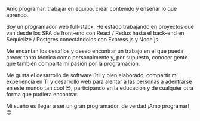Amo programar, trabajar en equipo, crear contenido y enseñar lo que aprendo. 

Soy un programador web full-stack. He estado trabajando en proyectos que van desde los SPA de front-end con React / Redux hasta el back-end en Sequielize / Postgres conectándolos con Express.js y Node.js. 

Me encantan los desafíos y deseo encontrar un trabajo en el que pueda crecer tanto técnica como personalmente y, por supuesto, conocer gente que también comparta mi pasión por la programación.

Me gusta el desarrollo de software útil y bien elaborado, compartir mi experiencia en TI y desarrollo web para alentar a las personas a adentrarse en este mundo tan cool 😎, participando en la educación y de cualquier otra forma que pudiera encontrar.

Mi sueño es llegar a ser un gran programador, de verdad ¡Amo programar! 😊
